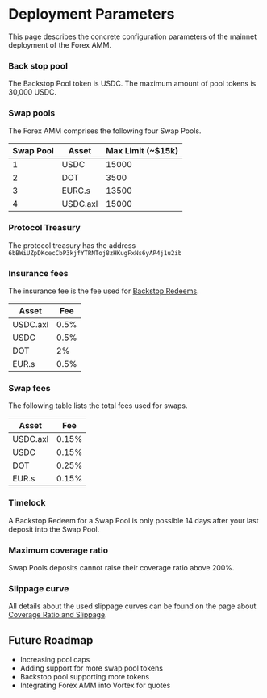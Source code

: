 # Deployment Parameters

This page describes the concrete configuration parameters of the mainnet deployment of the Forex AMM.

### Back stop pool

The Backstop Pool token is USDC. The maximum amount of pool tokens is 30,000 USDC.

### Swap pools

The Forex AMM comprises the following four Swap Pools.

| Swap Pool | Asset    | Max Limit (\~$15k) |
| --------- | -------- | ------------------ |
| 1         | USDC     | 15000              |
| 2         | DOT      | 3500               |
| 3         | EURC.s   | 13500              |
| 4         | USDC.axl | 15000              |

### Protocol Treasury

The protocol treasury has the address `6bBWiUZpDKcecCbP3kjfYTRNToj8zHKugFxNs6yAP4j1u2ib`

### Insurance fees

The insurance fee is the fee used for [Backstop Redeems](https://app.gitbook.com/o/axoDOM7fvGlVLdMc0tdk/s/JPteeI8zaYldKmZxPrYG/\~/changes/373/build/forex-amm/lp-user-guide/cross-interaction).

| Asset    | Fee  |
| -------- | ---- |
| USDC.axl | 0.5% |
| USDC     | 0.5% |
| DOT      | 2%   |
| EUR.s    | 0.5% |

### Swap fees

The following table lists the total fees used for swaps.

| Asset    | Fee   |
| -------- | ----- |
| USDC.axl | 0.15% |
| USDC     | 0.15% |
| DOT      | 0.25% |
| EUR.s    | 0.15% |

### Timelock

A Backstop Redeem for a Swap Pool is only possible 14 days after your last deposit into the Swap Pool.

### Maximum coverage ratio

Swap Pools deposits cannot raise their coverage ratio above 200%.

### Slippage curve

All details about the used slippage curves can be found on the page about [Coverage Ratio and Slippage](https://app.gitbook.com/o/axoDOM7fvGlVLdMc0tdk/s/JPteeI8zaYldKmZxPrYG/\~/changes/373/build/forex-amm/coverage-ratio-and-slippage).&#x20;

## Future Roadmap

* Increasing pool caps
* Adding support for more swap pool tokens
* Backstop pool supporting more tokens
* Integrating Forex AMM into Vortex for quotes&#x20;

